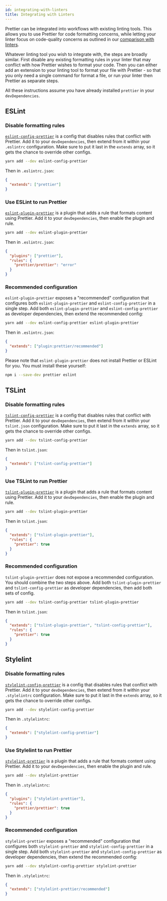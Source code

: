 ```yaml
---
id: integrating-with-linters
title: Integrating with Linters
---
```


Prettier can be integrated into workflows with existing linting tools.
This allows you to use Prettier for code formatting concerns, while letting your linter focus on code-quality concerns as outlined in our [comparison with linters](comparison.md).

Whatever linting tool you wish to integrate with, the steps are broadly similar.
First disable any existing formatting rules in your linter that may conflict with how Prettier wishes to format your code. Then you can either add an extension to your linting tool to format your file with Prettier - so that you only need a single command for format a file, or run your linter then Prettier as separate steps.

All these instructions assume you have already installed `prettier` in your `devDependencies`.

## ESLint

### Disable formatting rules

[`eslint-config-prettier`](https://github.com/prettier/eslint-config-prettier) is a config that disables rules that conflict with Prettier. Add it to your `devDependencies`, then extend from it within your `.eslintrc` configuration. Make sure to put it last in the `extends` array, so it gets the chance to override other configs.

```bash
yarn add --dev eslint-config-prettier
```

Then in `.eslintrc.json`:

```json
{
  "extends": ["prettier"]
}
```

### Use ESLint to run Prettier

[`eslint-plugin-prettier`](https://github.com/prettier/eslint-plugin-prettier) is a plugin that adds a rule that formats content using Prettier. Add it to your `devDependencies`, then enable the plugin and rule.

```bash
yarn add --dev eslint-plugin-prettier
```

Then in `.eslintrc.json`:

```json
{
  "plugins": ["prettier"],
  "rules": {
    "prettier/prettier": "error"
  }
}
```

### Recommended configuration

`eslint-plugin-prettier` exposes a "recommended" configuration that configures both `eslint-plugin-prettier` and `eslint-config-prettier` in a single step. Add both `eslint-plugin-prettier` and `eslint-config-prettier` as developer dependencies, then extend the recommended config:

```bash
yarn add --dev eslint-config-prettier eslint-plugin-prettier
```

Then in `.eslintrc.json`:

```json
{
  "extends": ["plugin:prettier/recommended"]
}
```

Please note that `eslint-plugin-prettier` does not install Prettier or ESLint for you. You must install these yourself:

```bash
npm i --save-dev prettier eslint
```

## TSLint

### Disable formatting rules

[`tslint-config-prettier`](https://github.com/alexjoverm/tslint-config-prettier) is a config that disables rules that conflict with Prettier. Add it to your `devDependencies`, then extend from it within your `tslint.json` configuration. Make sure to put it last in the `extends` array, so it gets the chance to override other configs.

```bash
yarn add --dev tslint-config-prettier
```

Then in `tslint.json`:

```json
{
  "extends": ["tslint-config-prettier"]
}
```

### Use TSLint to run Prettier

[`tslint-plugin-prettier`](https://github.com/ikatyang/tslint-plugin-prettier) is a plugin that adds a rule that formats content using Prettier. Add it to your `devDependencies`, then enable the plugin and rule.

```bash
yarn add --dev tslint-plugin-prettier
```

Then in `tslint.json`:

```json
{
  "extends": ["tslint-plugin-prettier"],
  "rules": {
    "prettier": true
  }
}
```

### Recommended configuration

`tslint-plugin-prettier` does not expose a recommended configuration. You should combine the two steps above. Add both `tslint-plugin-prettier` and `tslint-config-prettier` as developer dependencies, then add both sets of config.

```bash
yarn add --dev tslint-config-prettier tslint-plugin-prettier
```

Then in `tslint.json`:

```json
{
  "extends": ["tslint-plugin-prettier", "tslint-config-prettier"],
  "rules": {
    "prettier": true
  }
}
```

## Stylelint

### Disable formatting rules

[`stylelint-config-prettier`](https://github.com/prettier/stylelint-config-prettier) is a config that disables rules that conflict with Prettier. Add it to your `devDependencies`, then extend from it within your `.stylelintrc` configuration. Make sure to put it last in the `extends` array, so it gets the chance to override other configs.

```bash
yarn add --dev stylelint-config-prettier
```

Then in `.stylelintrc`:

```json
{
  "extends": ["stylelint-config-prettier"]
}
```

### Use Stylelint to run Prettier

[`stylelint-prettier`](https://github.com/prettier/stylelint-prettier) is a plugin that adds a rule that formats content using Prettier. Add it to your `devDependencies`, then enable the plugin and rule.

```bash
yarn add --dev stylelint-prettier
```

Then in `.stylelintrc`:

```json
{
  "plugins": ["stylelint-prettier"],
  "rules": {
    "prettier/prettier": true
  }
}
```

### Recommended configuration

`stylelint-prettier` exposes a "recommended" configuration that configures both `stylelint-prettier` and `stylelint-config-prettier` in a single step. Add both `stylelint-prettier` and `stylelint-config-prettier` as developer dependencies, then extend the recommended config:

```bash
yarn add --dev stylelint-config-prettier stylelint-prettier
```

Then in `.stylelintrc`:

```json
{
  "extends": ["stylelint-prettier/recommended"]
}
```
